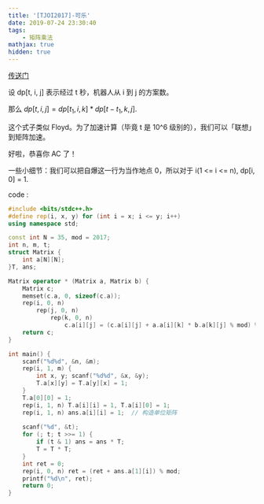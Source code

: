 ```yaml
---
title: '[TJOI2017]-可乐'
date: 2019-07-24 23:30:40
tags: 
    - 矩阵乘法
mathjax: true
hidden: true
---
```


[传送门](https://www.luogu.org/problem/P3758)

设 dp[t, i, j] 表示经过 t 秒，机器人从 i 到 j 的方案数。

那么 $dp[t, i, j] = dp[t_1, i, k] * dp[t - t_1, k, j]$.

这个式子类似 Floyd。为了加速计算（毕竟 t 是 10^6 级别的），我们可以「联想」到矩阵加速。

好啦，恭喜你 AC 了！

一些小细节：我们可以把自爆这一行为当作地点 0，所以对于 i(1 <= i <= n), dp[i, 0] = 1.

code :
``` c++
#include <bits/stdc++.h>
#define rep(i, x, y) for (int i = x; i <= y; i++)
using namespace std;

const int N = 35, mod = 2017;
int n, m, t;
struct Matrix {
    int a[N][N];
}T, ans;

Matrix operator * (Matrix a, Matrix b) {
    Matrix c;
    memset(c.a, 0, sizeof(c.a));
    rep(i, 0, n)
        rep(j, 0, n)
            rep(k, 0, n)
                c.a[i][j] = (c.a[i][j] + a.a[i][k] * b.a[k][j] % mod) % mod;
    return c;
}

int main() {
    scanf("%d%d", &n, &m);
    rep(i, 1, m) {
        int x, y; scanf("%d%d", &x, &y);
        T.a[x][y] = T.a[y][x] = 1;
    }
    T.a[0][0] = 1;
    rep(i, 1, n) T.a[i][i] = 1, T.a[i][0] = 1;
    rep(i, 1, n) ans.a[i][i] = 1;  // 构造单位矩阵
    
    scanf("%d", &t);
    for (; t; t >>= 1) {
        if (t & 1) ans = ans * T;
        T = T * T;
    }
    int ret = 0;
    rep(i, 0, n) ret = (ret + ans.a[1][i]) % mod;
    printf("%d\n", ret);
    return 0;
}
```